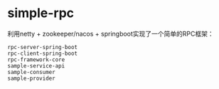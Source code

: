 # simple-rpc
利用netty + zookeeper/nacos + springboot实现了一个简单的RPC框架：
```
rpc-server-spring-boot
rpc-client-spring-boot
rpc-framework-core
sample-service-api
sample-consumer
sample-provider
```
